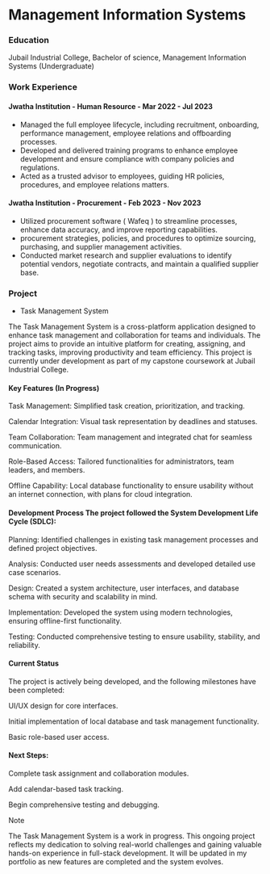 # Management Information Systems

### Education
Jubail Industrial College, Bachelor of science, Management Information Systems (Undergraduate)


### Work Experience
#### Jwatha Institution - Human Resource - Mar 2022 - Jul 2023
- Managed the full employee lifecycle, including recruitment, onboarding, performance management, employee relations and offboarding processes.
- Developed and delivered training programs to enhance employee development and ensure compliance with company policies and regulations.
- Acted as a trusted advisor to employees, guiding HR policies, procedures, and employee relations matters.

#### Jwatha Institution - Procurement - Feb 2023 - Nov 2023
- Utilized procurement software ( Wafeq ) to streamline processes, enhance data accuracy, and improve reporting capabilities.
- procurement strategies, policies, and procedures to optimize sourcing, purchasing, and supplier management activities.
- Conducted market research and supplier evaluations to identify potential vendors, negotiate contracts, and maintain a qualified supplier base.

### Project
- Task Management System

The Task Management System is a cross-platform application designed to enhance task management and collaboration for teams and individuals. The project aims to provide an intuitive platform for creating, assigning, and tracking tasks, improving productivity and team efficiency. This project is currently under development as part of my capstone coursework at Jubail Industrial College.

#### Key Features (In Progress)

Task Management: Simplified task creation, prioritization, and tracking.

Calendar Integration: Visual task representation by deadlines and statuses.

Team Collaboration: Team management and integrated chat for seamless communication.

Role-Based Access: Tailored functionalities for administrators, team leaders, and members.

Offline Capability: Local database functionality to ensure usability without an internet connection, with plans for cloud integration.

#### Development Process The project followed the System Development Life Cycle (SDLC):

Planning: Identified challenges in existing task management processes and defined project objectives.

Analysis: Conducted user needs assessments and developed detailed use case scenarios.

Design: Created a system architecture, user interfaces, and database schema with security and scalability in mind.

Implementation: Developed the system using modern technologies, ensuring offline-first functionality.

Testing: Conducted comprehensive testing to ensure usability, stability, and reliability.

#### Current Status

The project is actively being developed, and the following milestones have been completed:

UI/UX design for core interfaces.

Initial implementation of local database and task management functionality.

Basic role-based user access.

#### Next Steps:

Complete task assignment and collaboration modules.

Add calendar-based task tracking.

Begin comprehensive testing and debugging.

Note

The Task Management System is a work in progress. This ongoing project reflects my dedication to solving real-world challenges and gaining valuable hands-on experience in full-stack development. It will be updated in my portfolio as new features are completed and the system evolves.
